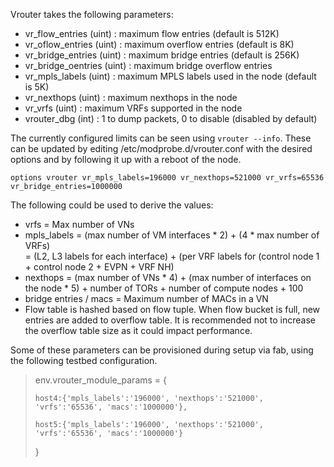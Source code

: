 Vrouter takes the following parameters:

* vr_flow_entries (uint)    : maximum flow entries (default is 512K)
* vr_oflow_entries (uint)   : maximum overflow entries (default is 8K)
* vr_bridge_entries (uint)  : maximum bridge entries (default is 256K)
* vr_bridge_oentries (uint) : maximum bridge overflow entries
* vr_mpls_labels (uint)     : maximum MPLS labels used in the node (default is 5K)
* vr_nexthops (uint)        : maximum nexthops in the node
* vr_vrfs (uint)            : maximum VRFs supported in the node
* vrouter_dbg (int)         : 1 to dump packets, 0 to disable (disabled by default)

The currently configured limits can be seen using `vrouter --info`. These can be updated by editing /etc/modprobe.d/vrouter.conf with the desired options and by following it up with a reboot of the node.

`options vrouter vr_mpls_labels=196000 vr_nexthops=521000 vr_vrfs=65536 vr_bridge_entries=1000000`

The following could be used to derive the values:
* vrfs = Max number of VNs
* mpls_labels = (max number of VM interfaces * 2) + (4 * max number of VRFs) <br> = (L2, L3 labels for each interface) + (per VRF labels for (control node 1 + control node 2 + EVPN + VRF NH)
* nexthops = (max number of VNs * 4) + (max number of interfaces on the node * 5) + number of TORs + number of compute nodes + 100
* bridge entries / macs = Maximum number of MACs in a VN
* Flow table is hashed based on flow tuple. When flow bucket is full, new entries are added to overflow table. It is recommended not to increase the overflow table size as it could impact performance.

Some of these parameters can be provisioned during setup via fab, using the following testbed configuration.

> env.vrouter_module_params = {
>
>     host4:{'mpls_labels':'196000', 'nexthops':'521000', 'vrfs':'65536', 'macs':'1000000'},
>
>     host5:{'mpls_labels':'196000', 'nexthops':'521000', 'vrfs':'65536', 'macs':'1000000'}
>
>}
